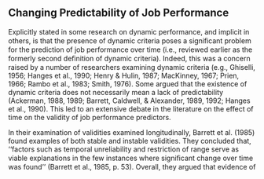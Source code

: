 ## Changing Predictability of Job Performance

Explicitly stated in some research on dynamic performance, and implicit in others, is that the presence of dynamic criteria poses a signiﬁcant problem for the prediction of job performance over time (i.e., reviewed earlier as the formerly second deﬁnition of dynamic criteria). Indeed, this was a concern raised by a number of researchers examining dynamic criteria (e.g., Ghiselli, 1956; Hanges et al., 1990; Henry & Hulin, 1987; MacKinney, 1967; Prien, 1966; Rambo et al., 1983; Smith, 1976). Some argued that the existence of dynamic criteria does not necessarily mean a lack of predictability (Ackerman, 1988, 1989; Barrett, Caldwell, & Alexander, 1989, 1992; Hanges et al., 1990). This led to an extensive debate in the literature on the effect of time on the validity of job performance predictors.

In their examination of validities examined longitudinally, Barrett et al. (1985) found examples of both stable and instable validities. They concluded that, ‘‘factors such as temporal unreliability and restriction of range serve as viable explanations in the few instances where signiﬁcant change over time was found’’ (Barrett et al., 1985, p. 53). Overall, they argued that evidence of
